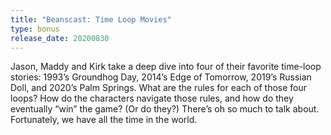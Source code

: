 ```yaml
---
title: "Beanscast: Time Loop Movies"
type: bonus
release_date: 20200830
---
```

Jason, Maddy and Kirk take a deep dive into four of their favorite time-loop stories: 1993’s Groundhog Day, 2014’s Edge of Tomorrow, 2019’s Russian Doll, and 2020’s Palm Springs. What are the rules for each of those four loops? How do the characters navigate those rules, and how do they eventually “win” the game? (Or do they?) There’s oh so much to talk about. Fortunately, we have all the time in the world.